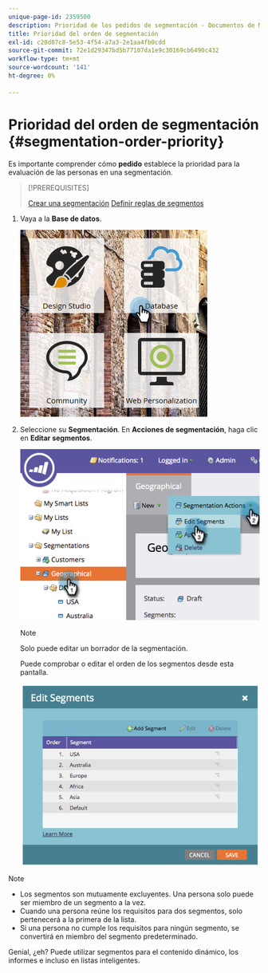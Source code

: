 ```yaml
---
unique-page-id: 2359500
description: Prioridad de los pedidos de segmentación - Documentos de Marketo - Documentación del producto
title: Prioridad del orden de segmentación
exl-id: c20d07c8-5e53-4f54-a7a3-2e1aa4fb0cdd
source-git-commit: 72e1d29347bd5b77107da1e9c30169cb6490c432
workflow-type: tm+mt
source-wordcount: '141'
ht-degree: 0%

---
```


# Prioridad del orden de segmentación {#segmentation-order-priority}

Es importante comprender cómo **pedido** establece la prioridad para la evaluación de las personas en una segmentación.

>[!PREREQUISITES]
>
>[Crear una segmentación](/help/marketo/product-docs/personalization/segmentation-and-snippets/segmentation/create-a-segmentation.md)
>[Definir reglas de segmentos](/help/marketo/product-docs/personalization/segmentation-and-snippets/segmentation/define-segment-rules.md)

1. Vaya a la **Base de datos**.

   ![](assets/image2017-3-29-8-3a9-3a33.png)

1. Seleccione su **Segmentación**. En **Acciones de segmentación**, haga clic en **Editar segmentos**.

   ![](assets/image2014-9-16-10-3a11-3a55.png)

   >[!NOTE]
   >
   >Solo puede editar un borrador de la segmentación.

   Puede comprobar o editar el orden de los segmentos desde esta pantalla.

   ![](assets/image2014-9-16-10-3a12-3a3.png)

>[!NOTE]
>
>* Los segmentos son mutuamente excluyentes. Una persona solo puede ser miembro de un segmento a la vez.
>* Cuando una persona reúne los requisitos para dos segmentos, solo pertenecerá a la primera de la lista.
>* Si una persona no cumple los requisitos para ningún segmento, se convertirá en miembro del segmento predeterminado.


Genial, ¿eh? Puede utilizar segmentos para el contenido dinámico, los informes e incluso en listas inteligentes.
